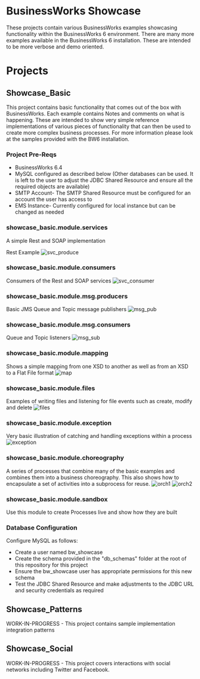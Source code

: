 # BusinessWorks Showcase
These projects contain various BusinessWorks examples showcasing functionality within the BusinessWorks 6 environment. There are many more examples available in the BusinessWorks 6 installation. These are intended to be more verbose and demo oriented.

# Projects
## Showcase_Basic
This project contains basic functionality that comes out of the box with BusinessWorks. Each example contains Notes and comments on what is happening. These are intended to show very simple reference implementations of various pieces of functionality that can then be used to create more complex business processes. For more information please look at the samples provided with the BW6 installation.

### Project Pre-Reqs
* BusinessWorks 6.4
* MySQL configured as described below (Other databases can be used. It is left to the user to adjust the JDBC Shared Resource and ensure all the required objects are available)
* SMTP Account- The SMTP Shared Resource must be configured for an account the user has access to
* EMS Instance- Currently configured for local instance but can be changed as needed

### showcase_basic.module.services
A simple Rest and SOAP implementation

Rest Example
![svc_produce](https://github.com/jmhenley5326/BW_Showcase/blob/master/screenshots/Rest_Service.png?raw=true)
### showcase_basic.module.consumers
Consumers of the Rest and SOAP services
![svc_consumer](https://github.com/jmhenley5326/BW_Showcase/blob/master/screenshots/Svc_Consumer.png?raw=true)
### showcase_basic.module.msg.producers
Basic JMS Queue and Topic message publishers
![msg_pub](https://github.com/jmhenley5326/BW_Showcase/blob/master/screenshots/Msg_Producer.png?raw=true)
### showcase_basic.module.msg.consumers
Queue and Topic listeners
![msg_sub](https://github.com/jmhenley5326/BW_Showcase/blob/master/screenshots/Msg_Consumer.png?raw=true)
### showcase_basic.module.mapping
Shows a simple mapping from one XSD to another as well as from an XSD to a Flat File format
![map](https://github.com/jmhenley5326/BW_Showcase/blob/master/screenshots/Mapper.png?raw=true)
### showcase_basic.module.files
Examples of writing files and listening for file events such as create, modify and delete
![files](https://github.com/jmhenley5326/BW_Showcase/blob/master/screenshots/File.png?raw=true)
### showcase_basic.module.exception
Very basic illustration of catching and handling exceptions within a process
![exception](https://github.com/jmhenley5326/BW_Showcase/blob/master/screenshots/Exception.png?raw=true)
### showcase_basic.module.choreography
A series of processes that combine many of the basic examples and combines them into a business choreography. This also shows how to encapsulate a set of activities into a subprocess for reuse.
![orch1](https://github.com/jmhenley5326/BW_Showcase/blob/master/screenshots/Orch1.png?raw=true)
![orch2](https://github.com/jmhenley5326/BW_Showcase/blob/master/screenshots/Orch2.png?raw=true)
### showcase_basic.module.sandbox
Use this module to create Processes live and show how they are built

### Database Configuration
Configure MySQL as follows:
* Create a user named bw_showcase
* Create the schema provided in the "db_schemas" folder at the root of this repository for this project
* Ensure the bw_showcase user has appropriate permissions for this new schema
* Test the JDBC Shared Resource and make adjustments to the JDBC URL and security credentials as required

## Showcase_Patterns
WORK-IN-PROGRESS -
This project contains sample implementation integration patterns

## Showcase_Social
WORK-IN-PROGRESS - 
This project covers interactions with social networks including Twitter and Facebook.
